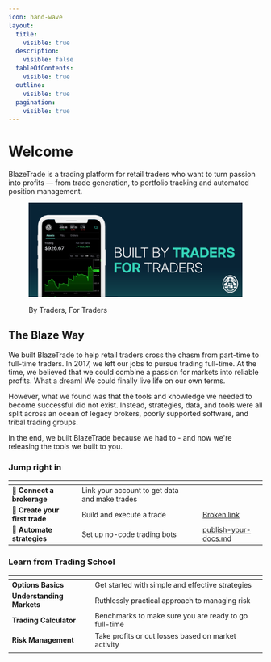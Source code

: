 ```yaml
---
icon: hand-wave
layout:
  title:
    visible: true
  description:
    visible: false
  tableOfContents:
    visible: true
  outline:
    visible: true
  pagination:
    visible: true
---
```


# Welcome

BlazeTrade is a trading platform for retail traders who want to turn passion into profits — from trade generation, to portfolio tracking and automated position management.

<figure><img src=".gitbook/assets/welcome_email_header.png" alt=""><figcaption><p>By Traders, For Traders</p></figcaption></figure>

## The Blaze Way

We built BlazeTrade to help retail traders cross the chasm from part-time to full-time traders. In 2017, we left our jobs to pursue trading full-time. At the time, we believed that we could combine a passion for markets into reliable profits. What a dream! We could finally live life on our own terms.&#x20;

However, what we found was that the tools and knowledge we needed to become successful did not exist. Instead, strategies, data, and tools were all split across an ocean of legacy brokers, poorly supported software, and tribal trading groups.&#x20;

In the end, we built BlazeTrade because we had to - and now we're releasing the tools we built to you.

### Jump right in

<table data-view="cards"><thead><tr><th></th><th></th><th data-hidden data-card-cover data-type="files"></th><th data-hidden></th><th data-hidden data-card-target data-type="content-ref"></th></tr></thead><tbody><tr><td><span data-gb-custom-inline data-tag="emoji" data-code="1f50c">🔌</span> <strong>Connect a brokerage</strong></td><td>Link your account to get data and make trades</td><td></td><td></td><td></td></tr><tr><td><span data-gb-custom-inline data-tag="emoji" data-code="1f3af">🎯</span> <strong>Create your first trade</strong></td><td>Build and execute a trade </td><td></td><td></td><td><a href="broken-reference">Broken link</a></td></tr><tr><td><span data-gb-custom-inline data-tag="emoji" data-code="1f916">🤖</span>  <strong>Automate strategies</strong></td><td>Set up no-code trading bots</td><td></td><td></td><td><a href="getting-started/publish-your-docs.md">publish-your-docs.md</a></td></tr></tbody></table>

### Learn from Trading School

<table data-view="cards"><thead><tr><th></th><th></th><th></th></tr></thead><tbody><tr><td><strong>Options Basics</strong></td><td>Get started with simple and effective strategies</td><td></td></tr><tr><td><strong>Understanding Markets</strong></td><td>Ruthlessly practical approach to managing risk</td><td></td></tr><tr><td><strong>Trading Calculator</strong></td><td>Benchmarks to make sure you are ready to go full-time</td><td></td></tr><tr><td><strong>Risk Management</strong></td><td>Take profits or cut losses based on market activity</td><td></td></tr><tr><td></td><td></td><td></td></tr></tbody></table>

